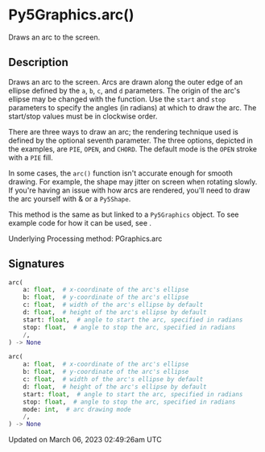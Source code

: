 # Py5Graphics.arc()

Draws an arc to the screen.

## Description

Draws an arc to the screen. Arcs are drawn along the outer edge of an ellipse defined by the `a`, `b`, `c`, and `d` parameters. The origin of the arc's ellipse may be changed with the [](py5graphics_ellipse_mode) function. Use the `start` and `stop` parameters to specify the angles (in radians) at which to draw the arc. The start/stop values must be in clockwise order.

There are three ways to draw an arc; the rendering technique used is defined by the optional seventh parameter. The three options, depicted in the examples, are `PIE`, `OPEN`, and `CHORD`. The default mode is the `OPEN` stroke with a `PIE` fill.

In some cases, the `arc()` function isn't accurate enough for smooth drawing. For example, the shape may jitter on screen when rotating slowly. If you're having an issue with how arcs are rendered, you'll need to draw the arc yourself with [](py5graphics_begin_shape) & [](py5graphics_end_shape) or a `Py5Shape`.

This method is the same as [](sketch_arc) but linked to a `Py5Graphics` object. To see example code for how it can be used, see [](sketch_arc).

Underlying Processing method: PGraphics.arc

## Signatures

```python
arc(
    a: float,  # x-coordinate of the arc's ellipse
    b: float,  # y-coordinate of the arc's ellipse
    c: float,  # width of the arc's ellipse by default
    d: float,  # height of the arc's ellipse by default
    start: float,  # angle to start the arc, specified in radians
    stop: float,  # angle to stop the arc, specified in radians
    /,
) -> None

arc(
    a: float,  # x-coordinate of the arc's ellipse
    b: float,  # y-coordinate of the arc's ellipse
    c: float,  # width of the arc's ellipse by default
    d: float,  # height of the arc's ellipse by default
    start: float,  # angle to start the arc, specified in radians
    stop: float,  # angle to stop the arc, specified in radians
    mode: int,  # arc drawing mode
    /,
) -> None
```

Updated on March 06, 2023 02:49:26am UTC
